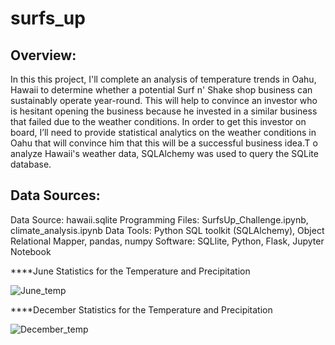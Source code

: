 # surfs_up
## Overview:
In this this project, I'll complete an analysis of temperature trends in Oahu, Hawaii to determine whether a potential Surf n' Shake shop business can 
sustainably operate year-round. This will help to convince an investor who is hesitant opening the business because he invested in a similar business that
failed due to the weather conditions. In order to get this investor on board, I’ll need to provide statistical analytics on the weather conditions in Oahu
that will convince him that this will be a successful business idea.T o analyze Hawaii's weather data, SQLAlchemy was used to query the SQLite database.

## Data Sources: 
Data Source: hawaii.sqlite
Programming Files: SurfsUp_Challenge.ipynb, climate_analysis.ipynb
Data Tools: Python SQL toolkit (SQLAlchemy), Object Relational Mapper, pandas, numpy
Software: SQLlite, Python, Flask, Jupyter Notebook


****June Statistics for the Temperature and Precipitation

![June_temp](https://user-images.githubusercontent.com/101952961/172088742-bd3b1d8b-c224-475c-962f-cab845db219b.PNG)

****December Statistics for the Temperature and Precipitation

![December_temp](https://user-images.githubusercontent.com/101952961/172088815-54ff0db7-2842-4639-8a9c-8d5cdb33846b.PNG)
